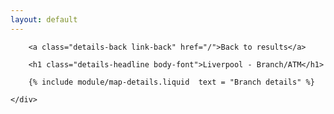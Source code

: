 ```yaml
---
layout: default
---
```


<div class="row">
	<div class="col-md-12 details">

		<a class="details-back link-back" href="/">Back to results</a>

		<h1 class="details-headline body-font">Liverpool - Branch/ATM</h1>

		{% include module/map-details.liquid  text = "Branch details" %}

	</div>
</div>